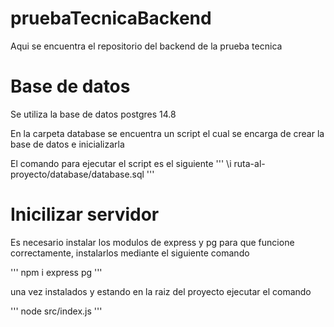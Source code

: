 # pruebaTecnicaBackend
Aqui se encuentra el repositorio del backend de la prueba tecnica

# Base de datos
Se utiliza la base de datos postgres 14.8

En la carpeta database se encuentra un script el cual se encarga de crear la base de datos e inicializarla

El comando para ejecutar el script es el siguiente
'''
\i ruta-al-proyecto/database/database.sql
'''

# Inicilizar servidor
Es necesario instalar los modulos de express y pg para que funcione correctamente, instalarlos mediante el siguiente comando

'''
npm i express pg
'''

una vez instalados y estando en la raiz del proyecto ejecutar el comando

'''
node src/index.js
'''
